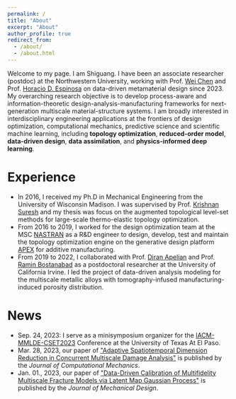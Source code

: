 ```yaml
---
permalink: /
title: "About"
excerpt: "About"
author_profile: true
redirect_from:
  - /about/
  - /about.html
---
```


Welcome to my page. I am Shiguang. I have been an associate researcher (postdoc) at the Northwestern University, working with Prof. [Wei Chen](https://www.mccormick.northwestern.edu/research-faculty/directory/profiles/chen-wei.html) and Prof. [Horacio D. Espinosa](https://www.mccormick.northwestern.edu/research-faculty/directory/profiles/espinosa-horacio.html) on data-driven metamaterial design since 2023. My overarching research objective is to develop process-aware and information-theoretic design-analysis-manufacturing frameworks for next-generation multiscale material-structure systems. I am broadly interested in interdisciplinary engineering applications at the frontiers of design optimization, computational mechanics, predictive science and scientific machine learning, including **topology optimization**, **reduced-order model**, **data-driven design**, **data assimilation**, and **physics-informed deep learning**.

Experience
======
* In 2016, I received my Ph.D in Mechanical Engineering from the University of Wisconsin Madison.
I was supervised by Prof. [Krishnan Suresh](https://directory.engr.wisc.edu/me/faculty/suresh_krishnan/) and my thesis was focus on the augmented topological level-set methods for large-scale thermo-elastic topology optimization.
* From 2016 to 2019, I worked for the design optimization team at the MSC [NASTRAN](https://hexagon.com/products/product-groups/computer-aided-engineering-software/msc-nastran) as a R&D engineer to design, develop, test and maintain the topology optimization engine on the generative design platform [APEX](https://hexagon.com/products/msc-apex-generative-design) for additive manufacturing.
* From 2019 to 2022, I collaborated with Prof. [Diran Apelian](https://engineering.uci.edu/users/diran-apelian) and Prof. [Ramin Bostanabad](https://engineering.uci.edu/users/ramin-bostanabad) as a postdoctoral researcher at the University of California Irvine.
I led the project of data-driven analysis modeling for the multiscale metallic alloys with tomography-infused manufacturing-induced porosity distribution.

News
======
* Sep. 24, 2023: I serve as a minisymposium organizer for the [IACM-MMLDE-CSET2023](https://www.utep.edu/engineering/mmlde/) Conference at the University of Texas At El Paso.
* Mar. 28, 2023, our paper of ["Adaptive Spatiotemporal Dimension Reduction in Concurrent Multiscale Damage Analysis"](https://link.springer.com/article/10.1007/s00466-023-02299-7) is published by the _Journal of Computational Mechanics_.
* Jan. 01., 2023, our paper of ["Data-Driven Calibration of Multifidelity Multiscale Fracture Models via Latent Map Gaussian Process"](https://asmedigitalcollection.asme.org/mechanicaldesign/article/145/1/011705/1147508/Data-Driven-Calibration-of-Multifidelity) is published by the _Journal of Mechanical Design_.
